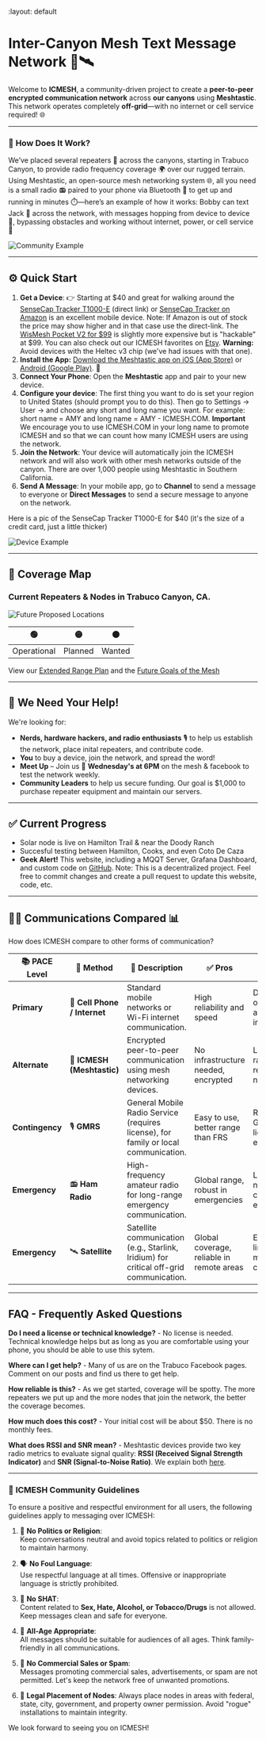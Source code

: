 :layout: default

# Inter-Canyon Mesh Text Message Network 🌄🛰️  

Welcome to **ICMESH**, a community-driven project to create a **peer-to-peer encrypted communication network** across **our canyons** using **Meshtastic**. This network operates completely **off-grid**—with no internet or cell service required! 🌐  

---

### 📡 **How Does It Work?**  
We’ve placed several repeaters 📶 across the canyons, starting in Trabuco Canyon, to provide radio frequency coverage 🌍 over our rugged terrain. Using Meshtastic, an open-source mesh networking system 🌐, all you need is a small radio 📻 paired to your phone via Bluetooth 📲 to get up and running in minutes ⏱️—here’s an example of how it works: Bobby can text Jack 💬 across the network, with messages hopping from device to device 🚀, bypassing obstacles and working without internet, power, or cell service 🚫 

![Community Example](images/community-example.jpg)

---

## ⚙️ **Quick Start**  

1. **Get a Device**: 👉 Starting at $40 and great for walking around the [SenseCap Tracker T1000-E](https://www.seeedstudio.com/SenseCAP-Card-Tracker-T1000-E-for-Meshtastic-p-5913.html) (direct link) or [SenseCap Tracker on Amazon](https://www.amazon.com/dp/B0DJ6KGXKB/) is an excellent mobile device.  Note:  If Amazon is out of stock the price may show higher and in that case use the direct-link. The [WisMesh Pocket V2 for $99](https://store.rakwireless.com/products/wismesh-pocket) is slightly more expensive but is "hackable" at $99.  You can also check out our ICMESH favorites on [Etsy](https://www.etsy.com/people/i9v8id6n/favorites/ICMESH-meshtastic-turn-key-devices). **Warning:** Avoid devices with the Heltec v3 chip (we've had issues with that one).
2. **Install the App:** [Download the Meshtastic app on iOS (App Store)](https://apps.apple.com/us/app/meshtastic/id1586432531) or [Android (Google Play)](https://play.google.com/store/apps/details?id=com.geeksville.mesh&pcampaignid=web_share). 📲  
3. **Connect Your Phone**: Open the **Meshtastic** app and pair to your new device. 
4. **Configure your device**: The first thing you want to do is set your region to United States (should prompt you to do this).  Then go to Settings -> User -> and choose any short and long name you want.  For example: short name = AMY and long name = AMY - ICMESH.COM. **Important** We encourage you to use ICMESH.COM in your long name to promote ICMESH and so that we can count how many ICMESH users are using the network.
5. **Join the Network**: Your device will automatically join the ICMESH network and will also work with other mesh networks outside of the canyon. There are over 1,000 people using Meshtastic in Southern California.
6. **Send A Message**: In your mobile app, go to **Channel** to send a message to everyone or **Direct Messages** to send a secure message to anyone on the network.

Here is a pic of the SenseCap Tracker T1000-E for $40 (it's the size of a credit card, just a little thicker)

![Device Example](images/t1000.webp)

---

## 📍 **Coverage Map**  

### Current Repeaters & Nodes in Trabuco Canyon, CA.

![Future Proposed Locations](images/future-network.png)

| 🟢   | 🟡   | ⚫   |
|------|------|------|
| Operational | Planned | Wanted |

View our [Extended Range Plan](EXTENDED-RANGE.md) and the [Future Goals of the Mesh](FUTURE-GOALS.md)

---

## 🤝 **We Need Your Help!**

We're looking for:

- **Nerds, hardware hackers, and radio enthusiasts** 🎙️ to help us establish the network, place inital repeaters, and contribute code.
- **You** to buy a device, join the network, and spread the word!
- **Meet Up** – Join us 📅 **Wednesday's at 6PM** on the mesh & facebook to test the network weekly.
- **Community Leaders** to help us secure funding. Our goal is $1,000 to purchase repeater equipment and maintain our servers.

---

## ✅ **Current Progress**  
- Solar node is live on Hamilton Trail & near the Doody Ranch
- Succesful testing between Hamilton, Cooks, and even Coto De Caza
- **Geek Alert!** This website, including a MQQT Server, Grafana Dashboard, and custom code on [GitHub](https://github.com/opticgroup/icmesh).  Note:  This is a decentralized project.  Feel free to commit changes and create a pull request to update this website, code, etc.

---

## 📡✨ Communications Compared 📊

How does ICMESH compare to other forms of communication?

| 📚 **PACE Level**   | 📡 **Method**           | 📝 **Description**                                                                             | ✅ **Pros**                           | ❌ **Cons**                           |
|----------------------|--------------------------|------------------------------------------------------------------------------------------------|----------------------------------------|----------------------------------------|
| **Primary**          | 📱 **Cell Phone / Internet** | Standard mobile networks or Wi-Fi internet communication.                                       | High reliability and speed             | Dependent on towers and infrastructure |
| **Alternate**        | 📶 **ICMESH (Meshtastic)**   | Encrypted peer-to-peer communication using mesh networking devices.                             | No infrastructure needed, encrypted    | Limited range, requires local nodes    |
| **Contingency**      | 🎙️ **GMRS**                  | General Mobile Radio Service (requires license), for family or local communication.              | Easy to use, better range than FRS     | Requires GMRS license, non-encrypted   |
| **Emergency**        | 📻 **Ham Radio**          | High-frequency amateur radio for long-range emergency communication.                            | Global range, robust in emergencies    | License needed, complex equipment      |
| **Emergency**        | 🛰️ **Satellite**             | Satellite communication (e.g., Starlink, Iridium) for critical off-grid communication.           | Global coverage, reliable in remote areas | Expensive, limited message capacity  |

---

## **FAQ - Frequently Asked Questions**

**Do I need a license or technical knowledge?** - No license is needed.   Technical knowledge helps but as long as you are comfortable using your phone, you should be able to use this sytem. 

**Where can I get help?** - Many of us are on the Trabuco Facebook pages.   Comment on our posts and find us there to get help.

**How reliable is this?** - As we get started, coverage will be spotty.  The more repeaters we put up and the more nodes that join the network, the better the coverage becomes.

**How much does this cost?** - Your initial cost will be about $50.  There is no monthly fees.

**What does RSSI and SNR mean?** - Meshtastic devices provide two key radio metrics to evaluate signal quality: **RSSI (Received Signal Strength Indicator)** and **SNR (Signal-to-Noise Ratio)**. We explain both [here](rssi-snr.md).

---

### 📜 **ICMESH Community Guidelines**  

To ensure a positive and respectful environment for all users, the following guidelines apply to messaging over ICMESH:  

1. 🚫 **No Politics or Religion**:  
   Keep conversations neutral and avoid topics related to politics or religion to maintain harmony.  

2. 🗣️ **No Foul Language**:  
   Use respectful language at all times. Offensive or inappropriate language is strictly prohibited.  

3. 🚷 **No SHAT**:  
   Content related to **Sex, Hate, Alcohol, or Tobacco/Drugs** is not allowed. Keep messages clean and safe for everyone.  

4. 👶 **All-Age Appropriate**:  
   All messages should be suitable for audiences of all ages. Think family-friendly in all communications.  

5. 📵 **No Commercial Sales or Spam**:  
   Messages promoting commercial sales, advertisements, or spam are not permitted. Let's keep the network free of unwanted promotions.

6. 🪪 **Legal Placement of Nodes**:
   Always place nodes in areas with federal, state, city, government, and property owner permission. Avoid "rogue" installations to maintain integrity.

We look forward to seeing you on ICMESH!
